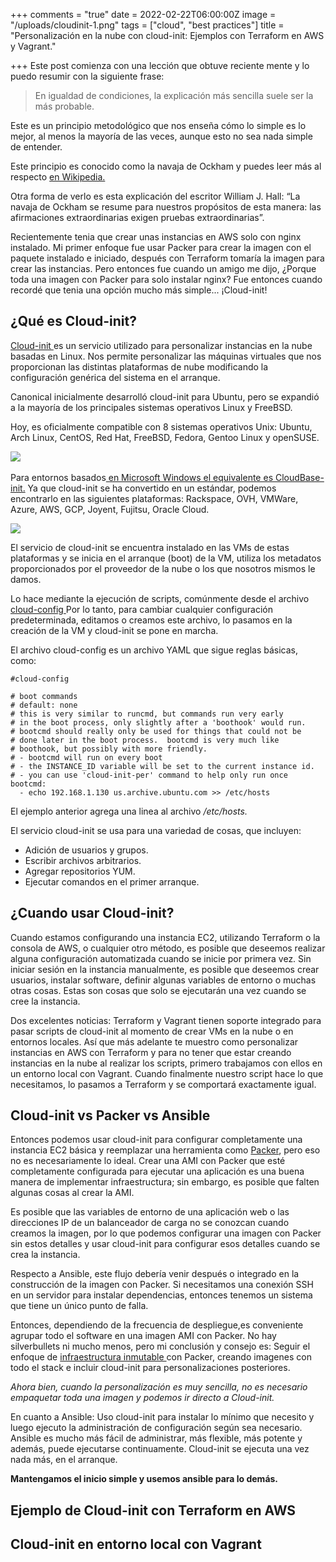+++
comments = "true"
date = 2022-02-22T06:00:00Z
image = "/uploads/cloudinit-1.png"
tags = ["cloud", "best practices"]
title = "Personalización en la nube con cloud-init: Ejemplos con Terraform en AWS y Vagrant."

+++
Este post comienza con una lección que obtuve reciente mente y lo puedo resumir con la siguiente frase:

> En igualdad de condiciones, la explicación más sencilla suele ser la más probable.

Este es un principio metodológico que nos enseña cómo lo simple es lo mejor, al menos la mayoría de las veces, aunque esto no sea nada simple de entender.

Este principio es conocido como la navaja de Ockham y puedes leer más al respecto [ en Wikipedia.](https://es.wikipedia.org/wiki/Navaja_de_Ockham)

Otra forma de verlo es esta explicación del escritor William J. Hall: “La navaja de Ockham se resume para nuestros propósitos de esta manera: las afirmaciones extraordinarias exigen pruebas extraordinarias”.

Recientemente tenia que crear unas instancias en AWS solo con nginx instalado. Mi primer enfoque fue usar Packer para crear la imagen con el paquete instalado e iniciado, después con Terraform tomaría la imagen para crear las instancias. Pero entonces fue cuando un amigo me dijo, ¿Porque toda una imagen con Packer para solo instalar nginx? Fue entonces cuando recordé que tenia una opción mucho más simple... ¡Cloud-init!

## ¿Qué es Cloud-init?

[Cloud-init ](https://cloud-init.io/)es un servicio utilizado para personalizar instancias en la nube basadas en Linux. Nos permite personalizar las máquinas virtuales que nos proporcionan las distintas plataformas de nube modificando la configuración genérica del sistema  en el arranque.

Canonical inicialmente desarrolló cloud-init para Ubuntu, pero se expandió a la mayoría de los principales sistemas operativos Linux y FreeBSD. 

Hoy, es oficialmente compatible con 8 sistemas operativos Unix: Ubuntu, Arch Linux, CentOS, Red Hat, FreeBSD, Fedora, Gentoo Linux y openSUSE.

![](/uploads/distros.png) ​

Para entornos basados[ en Microsoft Windows el equivalente es CloudBase-init.](https://cloudbase.it/cloudbase-init/)  Ya que cloud-init se ha convertido en un estándar, podemos encontrarlo en las siguientes plataformas: Rackspace, OVH, VMWare, Azure, AWS, GCP, Joyent, Fujitsu, Oracle Cloud.

![](/uploads/providers.png)

El servicio de cloud-init se encuentra instalado en las VMs de estas plataformas y se inicia en el arranque (boot) de la VM, utiliza los metadatos proporcionados por el proveedor de la nube o los que nosotros mismos le damos.

Lo hace mediante la ejecución de scripts, comúnmente desde el archivo [cloud-config ](https://cloudinit.readthedocs.io/en/latest/topics/examples.html)Por lo tanto, para cambiar cualquier configuración predeterminada,  editamos o creamos este archivo, lo pasamos en la creación de la VM y cloud-init se pone en marcha.

El archivo cloud-config es un archivo YAML que sigue  reglas básicas, como:

    #cloud-config
    
    # boot commands
    # default: none
    # this is very similar to runcmd, but commands run very early
    # in the boot process, only slightly after a 'boothook' would run.
    # bootcmd should really only be used for things that could not be
    # done later in the boot process.  bootcmd is very much like
    # boothook, but possibly with more friendly.
    # - bootcmd will run on every boot
    # - the INSTANCE_ID variable will be set to the current instance id.
    # - you can use 'cloud-init-per' command to help only run once
    bootcmd:
      - echo 192.168.1.130 us.archive.ubuntu.com >> /etc/hosts

El ejemplo anterior agrega una linea al archivo _/etc/hosts._

El servicio cloud-init se usa para una variedad de cosas, que incluyen:

* Adición de usuarios y grupos.
* Escribir archivos arbitrarios.
* Agregar repositorios YUM.
* Ejecutar comandos en el primer arranque.

## ¿Cuando usar Cloud-init?

Cuando estamos configurando una instancia EC2, utilizando Terraform o la consola de AWS, o cualquier otro método, es posible que deseemos realizar alguna configuración automatizada cuando se inicie por primera vez. Sin iniciar sesión en la instancia manualmente, es posible que deseemos crear usuarios, instalar software, definir algunas variables de entorno o muchas otras cosas. Estas son cosas que solo se ejecutarán una vez cuando se cree la instancia.

Dos excelentes noticias: Terraform y Vagrant tienen soporte integrado para pasar scripts de cloud-init al momento de crear VMs en la nube o en entornos locales. Así que más adelante te muestro como personalizar instancias en AWS con Terraform y para no tener que estar creando instancias en la nube al realizar los scripts, primero trabajamos con ellos en un entorno local con Vagrant. Cuando finalmente nuestro script hace lo que necesitamos, lo pasamos a Terraform y se comportará exactamente igual.

## Cloud-init vs Packer vs Ansible

Entonces podemos usar cloud-init para configurar completamente una instancia EC2 básica y reemplazar una herramienta como [Packer](https://galvarado.com.mx/post/packer-automatiza-la-creacion-de-cualquier-tipo-de-imagen-de-maquina-virtual/), pero eso no es necesariamente lo ideal. Crear una AMI con Packer que esté completamente configurada para ejecutar una aplicación es una buena manera de implementar  infraestructura; sin embargo, es posible que falten algunas cosas al crear la AMI. 

Es posible que las variables de entorno de una aplicación web o las direcciones IP de un balanceador de carga no se conozcan cuando creamos la imagen, por lo que podemos configurar una imagen con Packer sin estos detalles y usar cloud-init para configurar esos detalles cuando se crea la instancia.

Respecto a Ansible, este flujo debería venir después o integrado en la construcción de la imagen con Packer.  Si necesitamos una conexión SSH en un servidor para instalar dependencias, entonces tenemos un sistema que  tiene un único punto de falla.

Entonces, dependiendo de la frecuencia de despliegue,es conveniente agrupar todo el software en una imagen AMI con Packer. No hay silverbullets ni mucho menos, pero mi conclusión y consejo es: Seguir el enfoque de [infraestructura inmutable ](https://galvarado.com.mx/post/beneficios-retos-y-como-lograr-infraestructura-inmutable-con-packer-ansible-y-terraform/)con Packer, creando imagenes con todo el stack e incluir cloud-init para personalizaciones posteriores. 

_Ahora bien, cuando la personalización es muy sencilla, no es necesario empaquetar toda una imagen y podemos ir directo a Cloud-init._

En cuanto a Ansible: Uso cloud-init para instalar lo mínimo que necesito y luego ejecuto la administración de configuración según sea necesario. Ansible es mucho más fácil de administrar, más flexible, más potente y además, puede ejecutarse continuamente. Cloud-init se ejecuta una vez nada más, en el arranque.

**Mantengamos el inicio simple  y usemos ansible para lo demás.** 

## Ejemplo de Cloud-init con Terraform en AWS

## Cloud-init en entorno local con Vagrant 